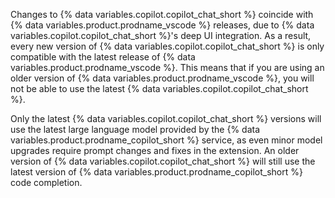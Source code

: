 Changes to {% data variables.copilot.copilot_chat_short %} coincide with {% data variables.product.prodname_vscode %} releases, due to {% data variables.copilot.copilot_chat_short %}'s deep UI integration. As a result, every new version of {% data variables.copilot.copilot_chat_short %} is only compatible with the latest release of {% data variables.product.prodname_vscode %}. This means that if you are using an older version of {% data variables.product.prodname_vscode %}, you will not be able to use the latest {% data variables.copilot.copilot_chat_short %}.

Only the latest {% data variables.copilot.copilot_chat_short %} versions will use the latest large language model provided by the {% data variables.product.prodname_copilot_short %} service, as even minor model upgrades require prompt changes and fixes in the extension. An older version of {% data variables.copilot.copilot_chat_short %} will still use the latest version of {% data variables.product.prodname_copilot_short %} code completion.
